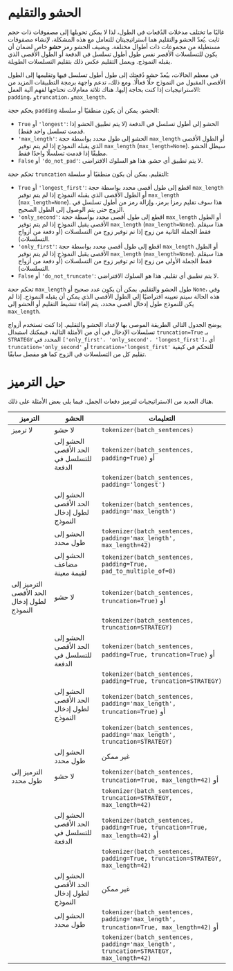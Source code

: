 # الحشو والتقليم 

غالبًا ما تختلف مدخلات الدُفعات في الطول، لذا لا يمكن تحويلها إلى مصفوفات ذات حجم ثابت .يُعدّ الحشو والتقليم هما استراتيجيتان للتعامل مع هذه المشكلة، لإنشاء مصفوفات مستطيلة من مجموعات ذات أطوال مختلفة. ويضيف الحشو رمز **حشو** خاص لضمان أن يكون للتسلسلات الأقصر نفس طول أطول تسلسل في الدفعة أو الطول الأقصى الذي يقبله النموذج. ويعمل التقليم عكس ذلك بتقليم التسلسلات الطويلة.

في معظم الحالات، ييُعدّ حشو دُفعتك إلى طول أطول تسلسل فيها وتقليمها إلى الطول الأقصى المقبول من النموذج حلًا فعالًا. ومع ذلك، تدعم واجهة برمجة التطبيقات المزيد من الاستراتيجيات إذا كنت بحاجة إليها. هناك ثلاثة معامﻻت تحتاجها لفهم آلية العمل: `padding`، و`truncation`، و`max_length`.

يحكم حجة `padding` الحشو. يمكن أن يكون منطقيًا أو سلسلة:

  - `True` أو `'longest'`: الحشو إلى أطول تسلسل في الدفعة (لا يتم تطبيق الحشو إذا قدمت
    تسلسل واحد فقط).
  - `'max_length'`: الحشو إلى طول محدد بواسطة حجة `max_length` أو الطول الأقصى الذي يقبله
    النموذج إذا لم يتم توفير `max_length` (`max_length=None`). سيظل الحشو مطبقًا إذا قدمت تسلسلًا واحدًا فقط.
  - `False` أو `'do_not_pad'`: لا يتم تطبيق أي حشو. هذا هو السلوك الافتراضي.

تحكم حجة `truncation` التقليم. يمكن أن يكون منطقيًا أو سلسلة:

  - `True` أو `'longest_first'`: اقطع إلى طول أقصى محدد بواسطة حجة `max_length` أو
    الطول الأقصى الذي يقبله النموذج إذا لم يتم توفير `max_length` (`max_length=None`). هذا سوف
    تقليم رمزا برمز، وإزالة رمز من أطول تسلسل في الزوج حتى يتم الوصول إلى الطول الصحيح.
  - `'only_second'`: اقطع إلى طول أقصى محدد بواسطة حجة `max_length` أو الطول الأقصى
    يقبل النموذج إذا لم يتم توفير `max_length` (`max_length=None`). هذا سيقلم فقط
    الجملة الثانية من زوج إذا تم توفير زوج من التسلسلات (أو دفعة من أزواج التسلسلات).
  - `'only_first'`: اقطع إلى طول أقصى محدد بواسطة حجة `max_length` أو الطول الأقصى
    يقبل النموذج إذا لم يتم توفير `max_length` (`max_length=None`). هذا سيقلم فقط
    الجملة الأولى من زوج إذا تم توفير زوج من التسلسلات (أو دفعة من أزواج التسلسلات).
  - `False` أو `'do_not_truncate'`: لا يتم تطبيق أي تقليم. هذا هو السلوك الافتراضي.

تحكم حجة `max_length` طول الحشو والتقليم. يمكن أن يكون عدد صحيح أو `None`، وفي هذه الحالة سيتم تعيينه افتراضيًا إلى الطول الأقصى الذي يمكن أن يقبله النموذج. إذا لم يكن للنموذج طول إدخال أقصى محدد، يتم إلغاء تنشيط التقليم أو الحشو إلى `max_length`.

يوضح الجدول التالي الطريقة الموصى بها لإعداد الحشو والتقليم. إذا كنت تستخدم أزواج تسلسلات الإدخال في أي من الأمثلة التالية، فيمكنك استبدال `truncation=True` بـ `STRATEGY` المحدد في
`['only_first'، 'only_second'، 'longest_first']`، أي `truncation='only_second'` أو `truncation='longest_first'` للتحكم في كيفية تقليم كل من التسلسلات في الزوج كما هو مفصل سابقًا.
<!-- This file is automatically generated, do not modify manually. -->

# حيل الترميز

هناك العديد من الاستراتيجيات لترميز دفعات الجمل. فيما يلي بعض الأمثلة على ذلك.

| الترميز                           | الحشو                           | التعليمات                                                                                 |
|--------------------------------------|-----------------------------------|---------------------------------------------------------------------------------------------|
| لا ترميز                           | لا حشو                           | `tokenizer(batch_sentences)`                                                           |
|                                      | الحشو إلى الحد الأقصى للتسلسل في الدفعة | `tokenizer(batch_sentences, padding=True)` أو                                          |
|                                      |                                   | `tokenizer(batch_sentences, padding='longest')`                                        |
|                                      | الحشو إلى الحد الأقصى لطول إدخال النموذج | `tokenizer(batch_sentences, padding='max_length')`                                     |
|                                      | الحشو إلى طول محدد                | `tokenizer(batch_sentences, padding='max_length', max_length=42)`                      |
|                                      | الحشو إلى مضاعف لقيمة معينة      | `tokenizer(batch_sentences, padding=True, pad_to_multiple_of=8)`                        |
| الترميز إلى الحد الأقصى لطول إدخال النموذج | لا حشو                           | `tokenizer(batch_sentences, truncation=True)` أو                                       |
|                                      |                                   | `tokenizer(batch_sentences, truncation=STRATEGY)`                                      |
|                                      | الحشو إلى الحد الأقصى للتسلسل في الدفعة | `tokenizer(batch_sentences, padding=True, truncation=True)` أو                         |
|                                      |                                   | `tokenizer(batch_sentences, padding=True, truncation=STRATEGY)`                        |
|                                      | الحشو إلى الحد الأقصى لطول إدخال النموذج | `tokenizer(batch_sentences, padding='max_length', truncation=True)` أو                 |
|                                      |                                   | `tokenizer(batch_sentences, padding='max_length', truncation=STRATEGY)`                |
|                                      | الحشو إلى طول محدد                | غير ممكن                                                                                |
| الترميز إلى طول محدد                | لا حشو                           | `tokenizer(batch_sentences, truncation=True, max_length=42)` أو                        |
|                                      |                                   | `tokenizer(batch_sentences, truncation=STRATEGY, max_length=42)`                       |
|                                      | الحشو إلى الحد الأقصى للتسلسل في الدفعة | `tokenizer(batch_sentences, padding=True, truncation=True, max_length=42)` أو          |
|                                      |                                   | `tokenizer(batch_sentences, padding=True, truncation=STRATEGY, max_length=42)`         |
|                                      | الحشو إلى الحد الأقصى لطول إدخال النموذج | غير ممكن                                                                                |
|                                      | الحشو إلى طول محدد                | `tokenizer(batch_sentences, padding='max_length', truncation=True, max_length=42)` أو  |
|                                      |                                   | `tokenizer(batch_sentences, padding='max_length', truncation=STRATEGY, max_length=42)` |